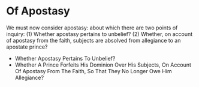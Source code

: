 # Of Apostasy

We must now consider apostasy: about which there are two points of inquiry:
(1) Whether apostasy pertains to unbelief?
(2) Whether, on account of apostasy from the faith, subjects are absolved from allegiance to an apostate prince?

* Whether Apostasy Pertains To Unbelief?
* Whether A Prince Forfeits His Dominion Over His Subjects, On Account Of Apostasy From The Faith, So That They No Longer Owe Him Allegiance?